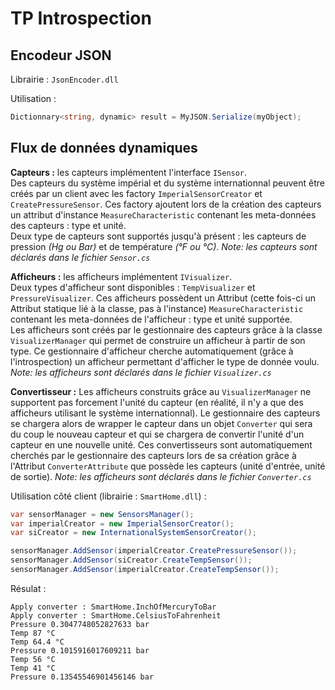 # TP Introspection

## Encodeur JSON

Librairie : `JsonEncoder.dll`

Utilisation :
```csharp
Dictionnary<string, dynamic> result = MyJSON.Serialize(myObject);
```


## Flux de données dynamiques

**Capteurs :** les capteurs implémentent l'interface `ISensor`.  
Des capteurs du système impérial et du système internationnal peuvent être créés par un client avec les factory `ImperialSensorCreator` et `CreatePressureSensor`. Ces factory ajoutent lors de la création des capteurs un attribut d'instance `MeasureCharacteristic` contenant les meta-données des capteurs : type et unité.  
Deux type de capteurs sont supportés jusqu'à présent : les capteurs de pression *(Hg ou Bar)* et de température *(°F ou °C)*.
*Note: les capteurs sont déclarés dans le fichier `Sensor.cs`*

**Afficheurs :** les afficheurs implémentent `IVisualizer`.  
Deux types d'afficheur sont disponibles : `TempVisualizer` et `PressureVisualizer`. Ces afficheurs possèdent un Attribut (cette fois-ci un Attribut statique lié à la classe, pas à l'instance) `MeasureCharacteristic` contenant les meta-données de l'afficheur : type et unité supportée.  
Les afficheurs sont créés par le gestionnaire des capteurs grâce à la classe `VisualizerManager` qui permet de construire un afficheur à partir de son type. Ce gestionnaire d'afficheur cherche automatiquement (grâce à l'introspection) un afficheur permettant d'afficher le type de donnée voulu.
*Note: les afficheurs sont déclarés dans le fichier `Visualizer.cs`*


**Convertisseur :** Les afficheurs construits grâce au `VisualizerManager` ne supportent pas forcement l'unité du capteur (en réalité, il n'y a que des afficheurs utilisant le système internationnal). Le gestionnaire des capteurs se chargera alors de wrapper le capteur dans un objet `Converter` qui sera du coup le nouveau capteur et qui se chargera de convertir l'unité d'un capteur en une nouvelle unité. Ces convertisseurs sont automatiquement cherchés par le gestionnaire des capteurs lors de sa création grâce à l'Attribut `ConverterAttribute` que possède les capteurs (unité d'entrée, unité de sortie).
*Note: les afficheurs sont déclarés dans le fichier `Converter.cs`*


Utilisation côté client (librairie : `SmartHome.dll`) :
```csharp
var sensorManager = new SensorsManager();
var imperialCreator = new ImperialSensorCreator();
var siCreator = new InternationalSystemSensorCreator();

sensorManager.AddSensor(imperialCreator.CreatePressureSensor());
sensorManager.AddSensor(siCreator.CreateTempSensor());
sensorManager.AddSensor(imperialCreator.CreateTempSensor());
```

Résulat :
```
Apply converter : SmartHome.InchOfMercuryToBar
Apply converter : SmartHome.CelsiusToFahrenheit
Pressure 0.3047748052827633 bar
Temp 87 °C
Temp 64.4 °C
Pressure 0.1015916017609211 bar
Temp 56 °C
Temp 41 °C
Pressure 0.13545546901456146 bar
```
